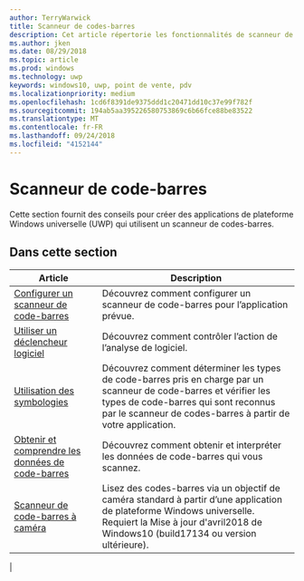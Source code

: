 ```yaml
---
author: TerryWarwick
title: Scanneur de codes-barres
description: Cet article répertorie les fonctionnalités de scanneur de codes-barres disponibles pour les applications UWP et renvoie vers les articles de procédures décrivant leur utilisation.
ms.author: jken
ms.date: 08/29/2018
ms.topic: article
ms.prod: windows
ms.technology: uwp
keywords: windows10, uwp, point de vente, pdv
ms.localizationpriority: medium
ms.openlocfilehash: 1cd6f8391de9375ddd1c20471dd10c37e99f782f
ms.sourcegitcommit: 194ab5aa395226580753869c6b66fce88be83522
ms.translationtype: MT
ms.contentlocale: fr-FR
ms.lasthandoff: 09/24/2018
ms.locfileid: "4152144"
---
```

# <a name="barcode-scanner"></a>Scanneur de code-barres

Cette section fournit des conseils pour créer des applications de plateforme Windows universelle (UWP) qui utilisent un scanneur de codes-barres.

## <a name="in-this-section"></a>Dans cette section

|Article |Description |
|------|------------|
| [Configurer un scanneur de code-barres](../devices-sensors/pos-barcodescanner-configure.md)  | Découvrez comment configurer un scanneur de code-barres pour l’application prévue. |
| [Utiliser un déclencheur logiciel](../devices-sensors/pos-barcodescanner-software-trigger.md) | Découvrez comment contrôler l’action de l’analyse de logiciel. |
| [Utilisation des symbologies](pos-barcodescanner-symbologies.md) | Découvrez comment déterminer les types de code-barres pris en charge par un scanneur de code-barres et vérifier les types de code-barres qui sont reconnus par le scanneur de codes-barres à partir de votre application. |
| [Obtenir et comprendre les données de code-barres](pos-barcodescanner-scan-data.md) | Découvrez comment obtenir et interpréter les données de code-barres qui vous scannez. |
| [Scanneur de code-barres à caméra](pos-camerabarcode.md) | Lisez des codes-barres via un objectif de caméra standard à partir d’une application de plateforme Windows universelle. Requiert la Mise à jour d'avril2018 de Windows10 (build17134 ou version ultérieure). |
|
 
